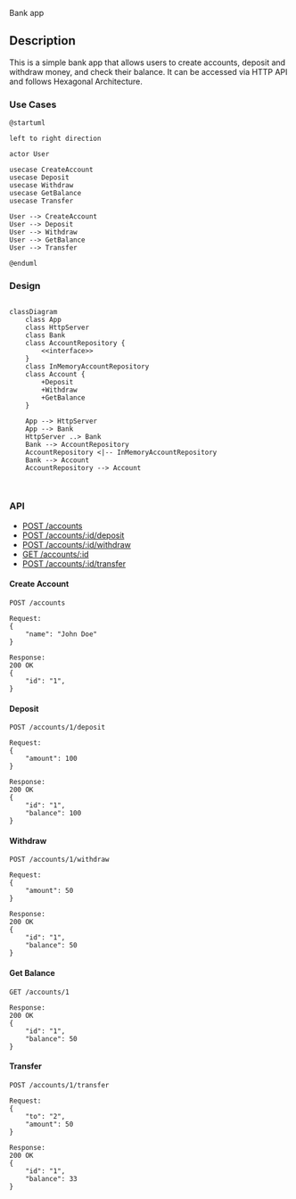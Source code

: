 Bank app

## Description
This is a simple bank app that allows users to create accounts, deposit and withdraw money, and check their balance.
It can be accessed via HTTP API and follows Hexagonal Architecture.



### Use Cases

```plantuml
@startuml

left to right direction

actor User

usecase CreateAccount
usecase Deposit
usecase Withdraw
usecase GetBalance
usecase Transfer

User --> CreateAccount
User --> Deposit
User --> Withdraw
User --> GetBalance
User --> Transfer

@enduml

```
### Design

```mermaid

classDiagram
    class App
    class HttpServer
    class Bank
    class AccountRepository {
        <<interface>>
    }
    class InMemoryAccountRepository
    class Account {
        +Deposit
        +Withdraw
        +GetBalance
    }
    
    App --> HttpServer
    App --> Bank
    HttpServer ..> Bank
    Bank --> AccountRepository
    AccountRepository <|-- InMemoryAccountRepository
    Bank --> Account
    AccountRepository --> Account
    


```

### API

- [POST /accounts](#create-account)
- [POST /accounts/:id/deposit](#deposit)
- [POST /accounts/:id/withdraw](#withdraw)
- [GET /accounts/:id](#get-balance)
- [POST /accounts/:id/transfer](#transfer)

#### Create Account
```
POST /accounts

Request: 
{
    "name": "John Doe"
}

Response:
200 OK
{
    "id": "1",
}
```

#### Deposit
```
POST /accounts/1/deposit

Request:
{
    "amount": 100
}

Response:
200 OK
{
    "id": "1",
    "balance": 100
}
```

#### Withdraw
```
POST /accounts/1/withdraw

Request:
{
    "amount": 50
}

Response:
200 OK
{
    "id": "1",
    "balance": 50
}
```

#### Get Balance
```
GET /accounts/1

Response:
200 OK
{
    "id": "1",
    "balance": 50
}
```

#### Transfer
```
POST /accounts/1/transfer

Request:
{
    "to": "2",
    "amount": 50
}

Response:
200 OK
{
    "id": "1",
    "balance": 33
}
```



